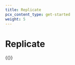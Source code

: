 ```yaml
---
title: Replicate
pcx_content_type: get-started
weight: 5
---
```


# Replicate

{{<render file="_replicate.md">}}